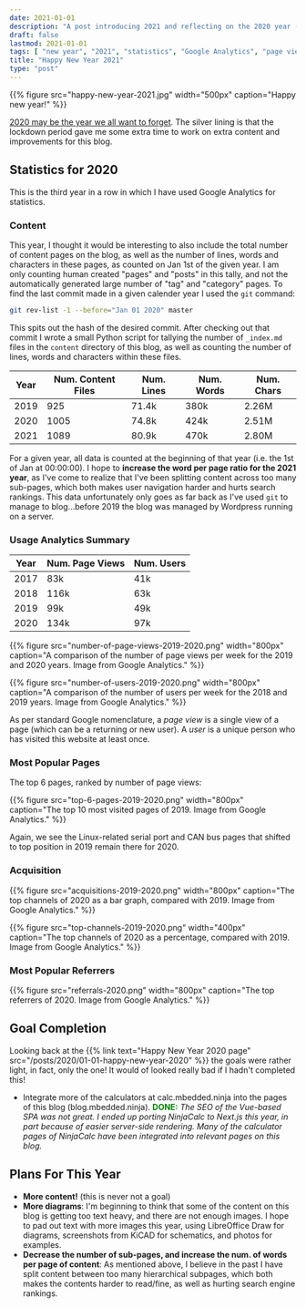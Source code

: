 ```yaml
---
date: 2021-01-01
description: "A post introducing 2021 and reflecting on the 2020 year (including blog statistics)."
draft: false
lastmod: 2021-01-01
tags: [ "new year", "2021", "statistics", "Google Analytics", "page view", "user", "referral", "Hugo", "GitHub", "blog" ]
title: "Happy New Year 2021"
type: "post"
---
```


{{% figure src="happy-new-year-2021.jpg" width="500px" caption="Happy new year!" %}}

[2020 may be the year we all want to forget](https://en.wikipedia.org/wiki/Death_to_2020). The silver lining is that the lockdown period gave me some extra time to work on extra content and improvements for this blog.

## Statistics for 2020

This is the third year in a row in which I have used Google Analytics for statistics.

### Content

This year, I thought it would be interesting to also include the total number of content pages on the blog, as well as the number of lines, words and characters in these pages, as counted on Jan 1st of the given year. I am only counting human created "pages" and "posts" in this tally, and not the automatically generated large number of "tag" and "category" pages. To find the last commit made in a given calender year I used the `git` command:

```bash
git rev-list -1 --before="Jan 01 2020" master
```

This spits out the hash of the desired commit. After checking out that commit I wrote a small Python script for tallying the number of `_index.md` files in the `content` directory of this blog, as well as counting the number of lines, words and characters within these files.

Year | Num. Content Files | Num. Lines | Num. Words | Num. Chars
-----|--------------------|------------|------------|------------
2019 | 925                | 71.4k      | 380k       | 2.26M
2020 | 1005               | 74.8k      | 424k       | 2.51M
2021 | 1089               | 80.9k      | 470k       | 2.80M 

For a given year, all data is counted at the beginning of that year (i.e. the 1st of Jan at 00:00:00). I hope to **increase the word per page ratio for the 2021 year**, as I've come to realize that I've been splitting content across too many sub-pages, which both makes user navigation harder and hurts search rankings. This data unfortunately only goes as far back as I've used `git` to manage to blog...before 2019 the blog was managed by Wordpress running on a server.

### Usage Analytics Summary

Year | Num. Page Views | Num. Users
-----|-----------------|------------
2017 | 83k             | 41k
2018 | 116k            | 63k
2019 | 99k             | 49k
2020 | 134k            | 97k

{{% figure src="number-of-page-views-2019-2020.png" width="800px" caption="A comparison of the number of page views per week for the 2019 and 2020 years. Image from Google Analytics." %}}

{{% figure src="number-of-users-2019-2020.png" width="800px" caption="A comparison of the number of users per week for the 2018 and 2019 years. Image from Google Analytics." %}}

As per standard Google nomenclature, a _page view_ is a single view of a page (which can be a returning or new user). A _user_ is a unique person who has visited this website at least once.

### Most Popular Pages

The top 6 pages, ranked by number of page views:

{{% figure src="top-6-pages-2019-2020.png" width="800px" caption="The top 10 most visited pages of 2019. Image from Google Analytics." %}}

Again, we see the Linux-related serial port and CAN bus pages that shifted to top position in 2019 remain there for 2020. 

### Acquisition

{{% figure src="acquisitions-2019-2020.png" width="800px" caption="The top channels of 2020 as a bar graph, compared with 2019. Image from Google Analytics." %}}

{{% figure src="top-channels-2019-2020.png" width="400px" caption="The top channels of 2020 as a percentage, compared with 2019. Image from Google Analytics." %}}

### Most Popular Referrers

{{% figure src="referrals-2020.png" width="800px" caption="The top referrers of 2020. Image from Google Analytics." %}}

## Goal Completion

Looking back at the {{% link text="Happy New Year 2020 page" src="/posts/2020/01-01-happy-new-year-2020" %}} the goals were rather light, in fact, only the one! It would of looked really bad if I hadn't completed this!

* Integrate more of the calculators at calc.mbedded.ninja into the pages of this blog (blog.mbedded.ninja). <span style="color: green; font-weight: bold;">DONE:</span> _The SEO of the Vue-based SPA was not great. I ended up porting NinjaCalc to Next.js this year, in part because of easier server-side rendering. Many of the calculator pages of NinjaCalc have been integrated into relevant pages on this blog._

## Plans For This Year

* **More content!** (this is never not a goal)
* **More diagrams**: I'm beginning to think that some of the content on this blog is getting too text heavy, and there are not enough images. I hope to pad out text with more images this year, using LibreOffice Draw for diagrams, screenshots from KiCAD for schematics, and photos for examples.
* **Decrease the number of sub-pages, and increase the num. of words per page of content**: As mentioned above, I believe in the past I have split content between too many hierarchical subpages, which both makes the contents harder to read/fine, as well as hurting search engine rankings.